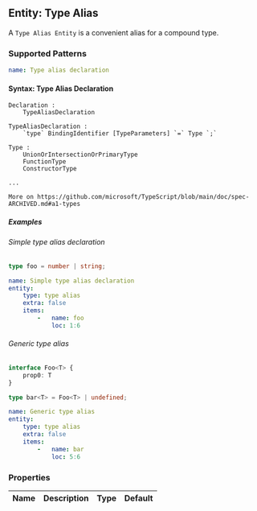 ## Entity: Type Alias

A `Type Alias Entity` is a convenient alias for a compound type.

### Supported Patterns

```yaml
name: Type alias declaration
```

#### Syntax: Type Alias Declaration

```text
Declaration :
    TypeAliasDeclaration

TypeAliasDeclaration :
    `type` BindingIdentifier [TypeParameters] `=` Type `;`

Type :
    UnionOrIntersectionOrPrimaryType
    FunctionType
    ConstructorType

...

More on https://github.com/microsoft/TypeScript/blob/main/doc/spec-ARCHIVED.md#a1-types
```

##### Examples

###### Simple type alias declaration

```ts
type foo = number | string;
```

```yaml
name: Simple type alias declaration
entity:
    type: type alias
    extra: false
    items:
        -   name: foo
            loc: 1:6
```

###### Generic type alias

```ts
interface Foo<T> {
    prop0: T
}

type bar<T> = Foo<T> | undefined;
```

```yaml
name: Generic type alias
entity:
    type: type alias
    extra: false
    items:
        -   name: bar
            loc: 5:6
```

### Properties

| Name | Description | Type | Default |
|------|-------------|:----:|:-------:|
